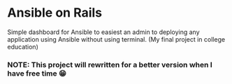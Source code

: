 # Ansible on Rails

Simple dashboard for Ansible to easiest an admin to deploying any application using Ansible without using terminal.
(My final project in college education)

### NOTE: This project will rewritten for a better version when I have free time 😁

